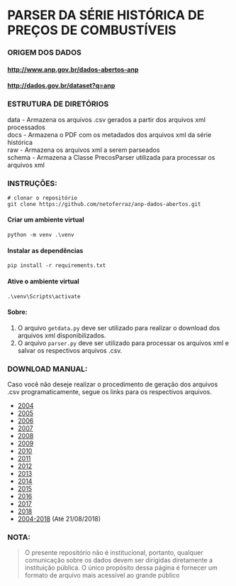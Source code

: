 # PARSER DA SÉRIE HISTÓRICA DE PREÇOS DE COMBUSTÍVEIS
### ORIGEM DOS DADOS
#### http://www.anp.gov.br/dados-abertos-anp
#### http://dados.gov.br/dataset?q=anp

### ESTRUTURA DE DIRETÓRIOS
data - Armazena os arquivos .csv gerados a partir dos arquivos xml processados<br>
docs - Armazena o PDF com os metadados dos arquivos xml da série histórica<br>
raw - Armazena os arquivos xml a serem parseados<br>
schema - Armazena a Classe PrecosParser utilizada para processar os arquivos xml<br>

### INSTRUÇÕES:

```
# clonar o repositório
git clone https://github.com/netoferraz/anp-dados-abertos.git
```

#### Criar um ambiente virtual

```
python -m venv .\venv
```

#### Instalar as dependências

```
pip install -r requirements.txt
```

#### Ative o ambiente virtual

```
.\venv\Scripts\activate
```

#### Sobre:

1. O arquivo `getdata.py` deve ser utilizado para realizar o download dos arquivos xml disponibilizados.
2. O arquivo `parser.py` deve ser utilizado para processar os arquivos xml e salvar os respectivos arquivos .csv.

### **DOWNLOAD MANUAL:**

Caso você não deseje realizar o procedimento de geração dos arquivos .csv programaticamente, segue os links para os respectivos arquivos.

- [2004](https://www.amazon.com/clouddrive/share/Jr377WcRRVy5EflToiUAT6fvvexvBXclDvwIxk4P2Sj)
- [2005](https://www.amazon.com/clouddrive/share/6BuXxRe53uFToinkFwuDe9svGHVX3NWiyiBvTbRKdqs)
- [2006](https://www.amazon.com/clouddrive/share/H8rRnTFMg0ikTAOq3NH7xkUU4It6aV8eqmGPUS6aRUM)
- [2007](https://www.amazon.com/clouddrive/share/7DqhxaEuQnIH7juuEJCGmow4Hhqz8Vrjw6DhgMyg75h)
- [2008](https://www.amazon.com/clouddrive/share/Ggtc8JK7orbr6fSfgK04AijAaDuFI2xRqvB0qZW33Og)
- [2009](https://www.amazon.com/clouddrive/share/jmkuavUMusRmKrudq2rbV2ZRwmU3YxdNMZ316mSpFru)
- [2010](https://www.amazon.com/clouddrive/share/1OmzEyoZEj4DfLxaTDR6qgYBvVkQAuvi4ZtWC3U2RsJ)
- [2011](https://www.amazon.com/clouddrive/share/oHT4sNJMf113oXguSnEwlblz4jckFZL7cp4bWo9d0Zy)
- [2012](https://www.amazon.com/clouddrive/share/uZSSaPKjawVnlRQPesYyTO8v7w3KOnAGa8QHaNffQfl)
- [2013](https://www.amazon.com/clouddrive/share/b9AQzL5Ts9pfbvzIKVnM2AfuWd2kk1zYl6OR8NGkcu0)
- [2014](https://www.amazon.com/clouddrive/share/hp6L71QdW68iDGmRQlip6CKeKX3s1V84Gpv0MIUknxQ)
- [2015](https://www.amazon.com/clouddrive/share/MBxZpayAdvuy70bRsvTn0pO5yCgC8brbDGxIA4SJYlZ)
- [2016](https://www.amazon.com/clouddrive/share/CLo9whnG84Qs9Lm7zfZIycoWM5pYMhuZBxnkjEiw4dY)
- [2017](https://www.amazon.com/clouddrive/share/dNz0V3ErSDDc00fxwHJIGa0F7EMC0lz14OKe2eyg6jj)
- [2018](https://www.amazon.com/clouddrive/share/bmrJzpiBXySXN4rLyUnk7C29q2zAhPeVDbwP1mSVwkM)
- [2004-2018](https://www.amazon.com/clouddrive/share/Sgjd3cK1IJTN0PfKTc83FGDd8KSsu8HX41DDolMT7kL) (Até 21/08/2018)

### **NOTA:**

> O presente repositório não é institucional, portanto, qualquer comunicação sobre os dados devem ser dirigidas diretamente a instituição pública. O único propósito dessa página é fornecer um formato de arquivo mais acessível ao grande público


